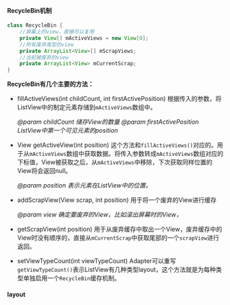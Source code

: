 #### RecycleBin机制 
```java 
class RecycleBin { 
    //屏幕上的view，直接可以复用 
    private View[] mActiveViews = new View[0]; 
    //所有废弃类型的view 
    private ArrayList<View>[] mScrapViews; 
    //当前被废弃的view 
    private ArrayList<View> mCurrentScrap; 
} 
``` 
__RecycleBin有几个主要的方法：__ 

* fillActiveViews(int childCount, int firstActivePosition) 
根据传入的参数，将ListView中的制定元素存储到`mActiveViews`数组中。 

    _@param childCount 储存View的数量_ 
    _@param firstActivePosition ListView中第一个可见元素的position_ 
* View getActiveView(int position) 
这个方法和`fillActiveViews()`对应的。用于从`mActiveViews`数组中获取数据。将传入参数转成`mActiveViews`数组对应的下标值，View被获取之后，从`mActiveViews`中移除，下次获取同样位置的View将会返回null。 

    _@param position 表示元素在ListView中的位置。_ 

* addScrapView(View scrap, int position) 
用于将一个废弃的View进行缓存 

    _@param view 确定要废弃的View，比如滚出屏幕时的View，_ 
* getScrapView(int position) 
用于从废弃缓存中取出一个View，废弃缓存中的View时没有顺序的，直接从`mCurrentScrap`中获取尾部的一个`scrapView`进行返回。 
* setViewTypeCount(int viewTypeCount) 
Adapter可以重写`getViewTypeCount()`表示ListView有几种类型layout，这个方法就是为每种类型单独启用一个`RecycleBin`缓存机制。 
#### layout 


